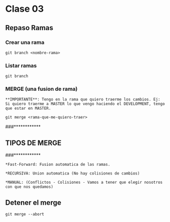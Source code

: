 # Clase 03

## Repaso Ramas

### Crear una rama

    git branch <nombre-rama>

### Listar ramas

    git branch

### MERGE (una fusion de rama)

    **IMPORTANTE**: Tengo en la rama que quiero traerme los cambios. Ej: Si quiero traerme a MASTER lo que vengo haciendo el DEVELOPMENT, tengo que estar en MASTER.

    git merge <rama-que-me-quiero-traer>
###************
## TIPOS DE MERGE
###************
    
    *Fast-Forward: Fusion automatica de las ramas.

    *RECURSIVA: Union automatica (No hay colisiones de cambios)

    *MANUAL: (Conflictos - Colisiones - Vamos a tener que elegir nosotros con que nos quedamos)

## Detener el merge

    git merge --abort
    




